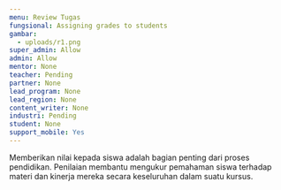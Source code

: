 ```yaml
---
menu: Review Tugas
fungsional: Assigning grades to students
gambar:
  - uploads/r1.png
super_admin: Allow
admin: Allow
mentor: None
teacher: Pending
partner: None
lead_program: None
lead_region: None
content_writer: None
industri: Pending
student: None
support_mobile: Yes
---
```

Memberikan nilai kepada siswa adalah bagian penting dari proses pendidikan. Penilaian membantu mengukur pemahaman siswa terhadap materi dan kinerja mereka secara keseluruhan dalam suatu kursus.